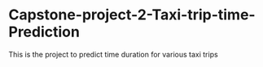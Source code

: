 # Capstone-project-2-Taxi-trip-time-Prediction
This is the project to predict time duration for various taxi trips
